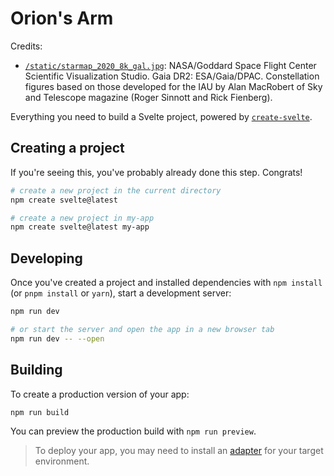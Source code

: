 # Orion's Arm

Credits:
- [`/static/starmap_2020_8k_gal.jpg`](https://svs.gsfc.nasa.gov/4851): NASA/Goddard Space Flight Center Scientific Visualization Studio. Gaia DR2: ESA/Gaia/DPAC. Constellation figures based on those developed for the IAU by Alan MacRobert of Sky and Telescope magazine (Roger Sinnott and Rick Fienberg).

Everything you need to build a Svelte project, powered by [`create-svelte`](https://github.com/sveltejs/kit/tree/master/packages/create-svelte).

## Creating a project

If you're seeing this, you've probably already done this step. Congrats!

```bash
# create a new project in the current directory
npm create svelte@latest

# create a new project in my-app
npm create svelte@latest my-app
```

## Developing

Once you've created a project and installed dependencies with `npm install` (or `pnpm install` or `yarn`), start a development server:

```bash
npm run dev

# or start the server and open the app in a new browser tab
npm run dev -- --open
```

## Building

To create a production version of your app:

```bash
npm run build
```

You can preview the production build with `npm run preview`.

> To deploy your app, you may need to install an [adapter](https://kit.svelte.dev/docs/adapters) for your target environment.
